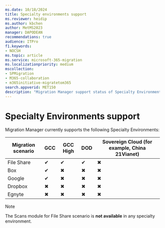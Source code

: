 ```yaml
---
ms.date: 10/18/2024
title: Specialty environments support
ms.reviewer: heidip
ms.author: kbchen
author: MetMS2023
manager: DAPODEAN
recommendations: true
audience: ITPro
f1.keywords:
- NOCSH
ms.topic: article
ms.service: microsoft-365-migration
ms.localizationpriority: medium
mscollection:
- SPMigration
- M365-collaboration
- m365initiative-migratetom365
search.appverid: MET150
description: "Migration Manager support status of Specialty Environments such as GCC, GCC High, and DoD."
---
```


# Specialty Environments support
Migration Manager currently supports the following Specialty Environments:

| Migration scenario   | GCC | GCC High | DOD|Sovereign Cloud (for example, China 21Vianet)|
|----------------------|-----|----------|----|----|
| File Share           | ✔   | ✔        |✔   |✖   |
| Box                  | ✔   | ✖        |✖   |✖   |
| Google               | ✔   | ✖        |✖   |✖   |
| Dropbox              | ✖   | ✖        |✖   |✖   |
| Egnyte               | ✖   | ✖        |✖   |✖   |

>[!NOTE]
> The Scans module for File Share scenario is **not available** in any specialty environment.
